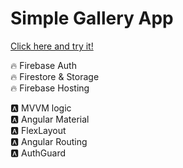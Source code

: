 # Simple Gallery App


[Click here and try it!](https://webfejl-2024.web.app/login)


🔥 Firebase Auth<br>
🔥 Firestore & Storage<br>
🔥 Firebase Hosting<br>

🅰️ MVVM logic<br>
🅰️ Angular Material<br>
🅰️ FlexLayout<br>
🅰️ Angular Routing<br>
🅰️ AuthGuard<br>
